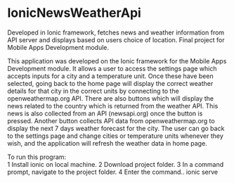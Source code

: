 # IonicNewsWeatherApi
Developed in Ionic framework, fetches news and weather information from API server and displays based on users choice of location. Final project for Mobile Apps Development module.

This application was developed on the Ionic framework for the Mobile Apps Development module.
It allows a user to access the settings page which accepts inputs for a city and a temperature unit.
Once these have been selected, going back to the home page will display the correct weather details
for that city in the correct units by connecting to the openweathermap.org API. There are also buttons
which will display the news related to the country which is returned from the weather API. This news
is also collected from an API (newsapi.org) once the button is pressed. Another button collects API
data from openweathermap.org to display the next 7 days weather forecast for the city. The user can
go back to the settings page and change cities or temperature units whenever they wish, and the
application will refresh the weather data in home page.

To run this program:<br>
1 Install ionic on local machine.
2 Download project folder.
3 In a command prompt, navigate to the project folder.
4 Enter the command..   ionic serve
